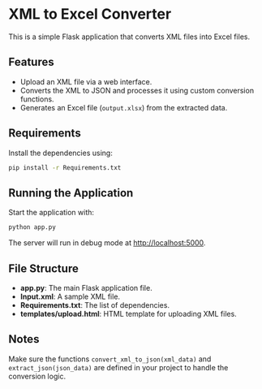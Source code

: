 # XML to Excel Converter

This is a simple Flask application that converts XML files into Excel files.

## Features

- Upload an XML file via a web interface.
- Converts the XML to JSON and processes it using custom conversion functions.
- Generates an Excel file (`output.xlsx`) from the extracted data.

## Requirements

Install the dependencies using:

```sh
pip install -r Requirements.txt
```

## Running the Application

Start the application with:

```sh
python app.py
```

The server will run in debug mode at [http://localhost:5000](http://localhost:5000).

## File Structure

- **app.py**: The main Flask application file.
- **Input.xml**: A sample XML file.
- **Requirements.txt**: The list of dependencies.
- **templates/upload.html**: HTML template for uploading XML files.

## Notes

Make sure the functions `convert_xml_to_json(xml_data)` and `extract_json(json_data)` are defined in your project to handle the conversion logic.